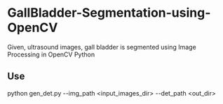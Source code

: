 # GallBladder-Segmentation-using-OpenCV
Given, ultrasound images, gall bladder is segmented using Image Processing in OpenCV Python

## Use
python gen_det.py --img_path <input_images_dir> --det_path <out_dir>
